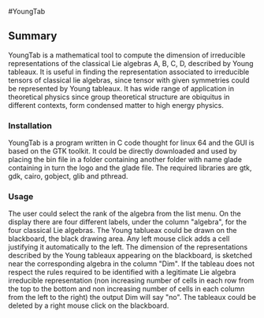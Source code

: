 #YoungTab


## Summary


YoungTab is a mathematical tool to compute the dimension of irreducible representations of the classical Lie algebras A, B, C, D, described by Young tableaux. It is useful in finding the representation associated to irreducible tensors of classical lie algebras, since tensor with given symmetries could be represented by Young tableaux. It has wide range of application in theoretical physics since group theoretical structure are obiquitus in different contexts, form condensed matter to high energy physics.  



### Installation
YoungTab is a program written in C code thought for linux 64 and the GUI is based on the GTK toolkit. It could be directly downloaded and used by placing the bin file in a folder containing another folder with name glade containing in turn the logo and the glade file. The required libraries are gtk, gdk, cairo, gobject, glib and pthread.


### Usage

The user could select the rank of the algebra from the list menu. On the display there are four different labels, under the column "algebra", for the four classical Lie algebras. The Young tablueax could be drawn on the blackboard, the black drawing area. Any left mouse click adds a cell justifying it automatically to the left. The dimension of the representations described by the Young tableaux appearing on the blackboard, is sketched near the corresponding algebra in the column "Dim". If the tableau does not respect the rules required to be identified with a legitimate Lie algebra irreducible representation (non increasing number of cells in each row from the top to the bottom and non increasing number of cells in each column from the left to the right) the output Dim will say "no". The tableaux could be deleted by a right mouse click on the blackboard.

